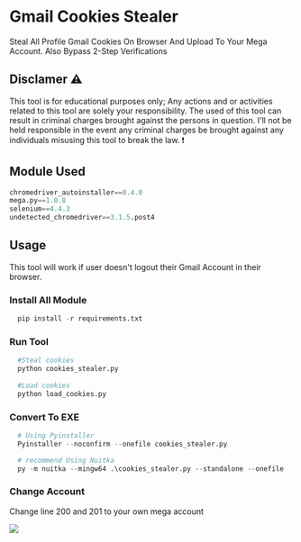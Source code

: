 # Gmail Cookies Stealer

Steal All Profile Gmail Cookies On Browser And Upload To Your Mega Account. Also Bypass 2-Step Verifications

## Disclamer ⚠️

This tool is for educational purposes only; Any actions and or activities related to this tool are solely your responsibility. The used of this tool can result in criminal charges brought against the persons in question. I'll not be held responsible in the event any criminal charges be brought against any individuals misusing this tool to break the law. ❗


## Module Used

```python
chromedriver_autoinstaller==0.4.0
mega.py==1.0.8
selenium==4.4.3
undetected_chromedriver==3.1.5.post4
```
## Usage

This tool will work if user doesn't logout their Gmail Account in their browser.

### Install All Module

```python
  pip install -r requirements.txt
```
### Run Tool

```python
  #Steal cookies
  python cookies_stealer.py
  
  #Load cookies
  python load_cookies.py
```

### Convert To EXE

```python
  # Using Pyinstaller
  Pyinstaller --noconfirm --onefile cookies_stealer.py

  # recommend Using Nuitka
  py -m nuitka --mingw64 .\cookies_stealer.py --standalone --onefile 
 ```
 
### Change Account

Change line 200 and 201 to your own mega account

<img src="https://github.com/katakkentut/SavedPasswordStealerPython/blob/master/screenshot/Screenshot%202022-09-11%20234424.png">


 
 
